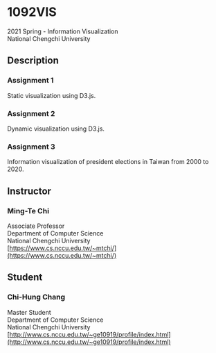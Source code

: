 # 1092VIS
2021 Spring - Information Visualization<br>
National Chengchi University



## Description

### Assignment 1
Static visualization using D3.js.

### Assignment 2
Dynamic visualization using D3.js.

### Assignment 3
Information visualization of president elections in Taiwan from 2000 to 2020.



## Instructor

### Ming-Te Chi
Associate Professor<br>
Department of Computer Science<br>
National Chengchi University<br>
[https://www.cs.nccu.edu.tw/~mtchi/](https://www.cs.nccu.edu.tw/~mtchi/)



## Student

### Chi-Hung Chang
Master Student<br>
Department of Computer Science<br>
National Chengchi University<br>
[http://www.cs.nccu.edu.tw/~ge10919/profile/index.html](http://www.cs.nccu.edu.tw/~ge10919/profile/index.html)


